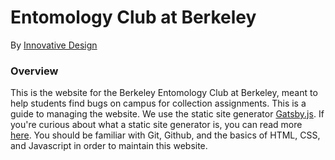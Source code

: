# Entomology Club at Berkeley

By [Innovative Design](http://innovativedesign.club)

### Overview
This is the website for the Berkeley Entomology Club at Berkeley, meant to help students find bugs on campus for collection assignments. This is a guide to managing the website. We use the static site generator [Gatsby.js](https://github.com/gatsbyjs/gatsby). If you're curious about what a static site generator is, you can read more [here](https://davidwalsh.name/introduction-static-site-generators). You should be familiar with Git, Github, and the basics of HTML, CSS, and Javascript in order to maintain this website.
